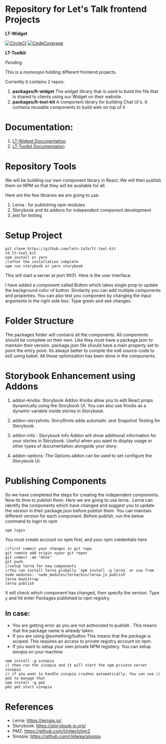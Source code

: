 # Repository for Let's Talk frontend Projects

**LT-Widget**

[![CircleCI](https://circleci.com/gh/lets-talk/lt-tool-kit/tree/master.svg?style=svg&circle-token=6ebeb089b7f69d8ebf1fbfc6cb21f245ddb9e457)](https://circleci.com/gh/lets-talk/lt-tool-kit/tree/master)
[![CodeCoverage](https://lets-talk.github.io/lt-tool-kit/_media/lt-widget-code-coverage-badge.svg)](https://circleci.com/gh/lets-talk/lt-tool-kit/tree/master)

**LT-Toolkit**

*Pending*

This is a *monorepo* holding different frontend projects.

Currently it contains 2 repos:

1. **packages/lt-widget** The widget library that is used to build the file that is shared to clients using our Widget on their website
2. **packages/lt-tool-kit** A component library for building Chat UI's. It contains reusable components to build web on top of it

# Documentation:

1. [LT-Widget Documentation](https://lets-talk.github.io/lt-tool-kit/#/)
2. [LT-Toolkit Documentation](https://lets-talk.github.io/lt-tool-kit/#/)


# Repository Tools

We will be building our own component library in React. We will then publish them on NPM so that they will be available for all.

Here are the few libraries we are going to use.

1. Lerna : for publishing npm modules
2. Storybook and its addons for independent component development
3. jest for testing

# Setup Project
```
git clone https://github.com/lets-talk/lt-tool-kit
cd lt-tool-kit
npm install or yarn
//after the installation complete
npm run storybook or yarn storybook
```

This will start a server at port 9001. Here is the user interface.

I have added a component called Button which takes single prop to update the background color of button. Similarity you can add multiple components and properties.
You can also test you component by changing the input arguments in the right side box. Type green and see changes.

# Folder Structure

The packages folder will contains all the components.
All components should be complete on their own. Like they must have a package.json to maintain their version.
package.json file should have a main property set to point the entry point.
Its always better to compile the es6 source-code to es5 using babel.
All these optimization has been done in the components.

# Storybook Enhancement using Addons
1. addon-knobs: Storybook Addon Knobs allow you to edit React props dynamically using the Storybook UI. You can also use Knobs as a dynamic variable inside stories in Storybook.

2. addon-storyshots: StoryShots adds automatic Jest Snapshot Testing for Storybook.

3. addon-info : Storybook Info Addon will show additional information for your stories in Storybook. Useful when you want to display usage or other types of documentation alongside your story.

4. addon-options: The Options addon can be used to set configure the Storybook UI.

# Publishing Components
So we have completed the steps for creating the independent components. Now its time to publish them. Here we are going to use lerna . Lerna can identify the components which have changed and suggest you to update the version in their package.json before publish them.
You can maintain different version for each component.
Before publish, run the below command to login to npm
```
npm login
```

You must create account on npm first, and your npm credentials here
```
//first commit your changes in git repo
git remote add origin <your git repo>
git commit -am "done"
git push
//setup lerna for new components
//You can install lerna globally `npm install -g lerna` or use from node modules: `node_modules/lerna/bin/lerna.js publish`
lerna bootstrap
lerna publish
```
It will check which component has changed, then specify the version.
Type y and hit enter
Packages published to npm registry.

## In case:
* You are getting error as you are not authorized to publish . This means that the package name is already taken.
* If you are using @something/button This means that the package is scoped. This requires an access to private registry account on npm.
* If you want to setup your own private NPM registery. You can setup sinopia on your machine
```
npm install -g sinopia
// then run the sinopia and it will start the npm private server
sinopia
// if you want to handle sinopia crashes automatically. You can use // pm2 to manage that
npm install -g pm2
pm2 pm2 start sinopia
```

# References
* Lerna: https://lernajs.io/
* Storybook: https://storybook.js.org/
* PM2: https://github.com/Unitech/pm2
* Sinopia: https://github.com/rlidwka/sinopia
